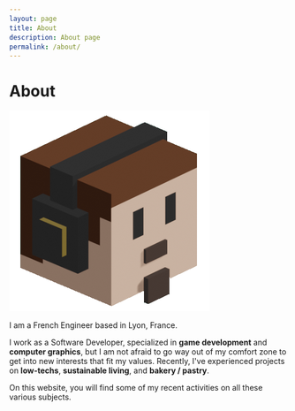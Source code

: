 ```yaml
---
layout: page
title: About
description: About page
permalink: /about/
---
```


# About

![logo](/assets/img/logo.png)

I am a French Engineer based in Lyon, France. 

I work as a Software Developer, specialized in **game development** and **computer graphics**, but I am not afraid to go way out of my comfort zone to get into new interests that fit my values. Recently, I've experienced projects on **low-techs**, **sustainable living**, and **bakery / pastry**.

On this website, you will find some of my recent activities on all these various subjects.